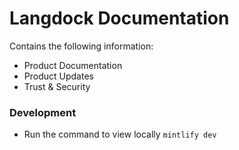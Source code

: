 # Langdock Documentation

Contains the following information:

- Product Documentation
- Product Updates
- Trust & Security

### Development
- Run the command to view locally `mintlify dev`